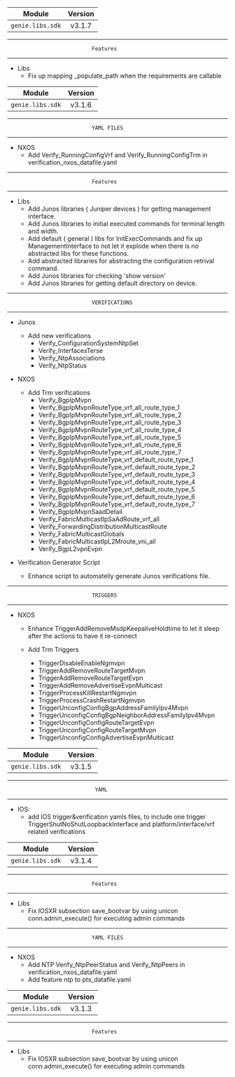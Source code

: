 | Module                  | Version       |
| ------------------------|:-------------:|
| ``genie.libs.sdk``      |   v3.1.7      |


--------------------------------------------------------------------------------
                               Features
--------------------------------------------------------------------------------
* Libs
    * Fix up mapping \_populate_path when the requirements are callable


| Module                  | Version       |
| ------------------------|:-------------:|
| ``genie.libs.sdk``      |   v3.1.6      |

--------------------------------------------------------------------------------
                               YAML FILES
--------------------------------------------------------------------------------
* NXOS
    * Add Verify_RunningConfigVrf and Verify_RunningConfigTrm in verification_nxos_datafile.yaml

--------------------------------------------------------------------------------
                               Features
--------------------------------------------------------------------------------
* Libs
    * Add Junos libraries ( Juniper devices ) for getting management interface.
    * Add Junos libraries to initial executed commands for terminal length and width.
    * Add default ( general ) libs for InitExecCommands and fix up ManagementInterface
      to not let it explode when there is no abstracted libs for these functions.
    * Add abstracted libraries for abstracting the configuration retrival command.
    * Add Junos libraries for checking 'show version'
    * Add Junos libraries for getting default directory on device.

--------------------------------------------------------------------------------
                               VERIFICATIONS
--------------------------------------------------------------------------------
* Junos
    * Add new verifications
        * Verify_ConfigurationSystemNtpSet
        * Verify_InterfacesTerse
        * Verify_NtpAssociations
        * Verify_NtpStatus
* NXOS
    * Add Trm verifications
        * Verify_BgpIpMvpn
        * Verify_BgpIpMvpnRouteType_vrf_all_route_type_1      
        * Verify_BgpIpMvpnRouteType_vrf_all_route_type_2      
        * Verify_BgpIpMvpnRouteType_vrf_all_route_type_3      
        * Verify_BgpIpMvpnRouteType_vrf_all_route_type_4      
        * Verify_BgpIpMvpnRouteType_vrf_all_route_type_5      
        * Verify_BgpIpMvpnRouteType_vrf_all_route_type_6      
        * Verify_BgpIpMvpnRouteType_vrf_all_route_type_7
        * Verify_BgpIpMvpnRouteType_vrf_default_route_type_1
        * Verify_BgpIpMvpnRouteType_vrf_default_route_type_2
        * Verify_BgpIpMvpnRouteType_vrf_default_route_type_3
        * Verify_BgpIpMvpnRouteType_vrf_default_route_type_4
        * Verify_BgpIpMvpnRouteType_vrf_default_route_type_5
        * Verify_BgpIpMvpnRouteType_vrf_default_route_type_6
        * Verify_BgpIpMvpnRouteType_vrf_default_route_type_7
        * Verify_BgpIpMvpnSaadDetail
        * Verify_FabricMulticastIpSaAdRoute_vrf_all
        * Verify_ForwardingDistributionMulticastRoute
        * Verify_FabricMulticastGlobals
        * Verify_FabricMulticastIpL2Mroute_vni_all
        * Verify_BgpL2vpnEvpn

* Verification Generator Script
    * Enhance script to automatelly generate Junos verifications file.

--------------------------------------------------------------------------------
                               TRIGGERS
--------------------------------------------------------------------------------
* NXOS
    * Enhance TriggerAddRemoveMsdpKeepaliveHoldtime to let it sleep after the
      actions to have it re-connect

    * Add Trm Triggers
        * TriggerDisableEnableNgmvpn
        * TriggerAddRemoveRouteTargetMvpn
        * TriggerAddRemoveRouteTargetEvpn
        * TriggerAddRemoveAdvertiseEvpnMulticast
        * TriggerProcessKillRestartNgmvpn
        * TriggerProcessCrashRestartNgmvpn
        * TriggerUnconfigConfigBgpAddressFamilyIpv4Mvpn
        * TriggerUnconfigConfigBgpNeighborAddressFamilyIpv4Mvpn
        * TriggerUnconfigConfigRouteTargetEvpn
        * TriggerUnconfigConfigRouteTargetMvpn
        * TriggerUnconfigConfigAdvertiseEvpnMulticast

| Module                  | Version       |
| ------------------------|:-------------:|
| ``genie.libs.sdk``      |   v3.1.5      |

--------------------------------------------------------------------------------
                                YAML
--------------------------------------------------------------------------------

* IOS:
    * add IOS trigger&verification yamls files, to include 
      one trigger TriggerShutNoShutLoopbackInterface
      and platform/interface/vrf related verifications


| Module                  | Version       |
| ------------------------|:-------------:|
| ``genie.libs.sdk``      |   v3.1.4      |

--------------------------------------------------------------------------------
                               Features
--------------------------------------------------------------------------------
* Libs
    * Fix IOSXR subsection save_bootvar by using unicon conn.admin_execute()
      for executing admin commands

--------------------------------------------------------------------------------
                               YAML FILES
--------------------------------------------------------------------------------
* NXOS
    * Add NTP Verify_NtpPeerStatus and Verify_NtpPeers in verification_nxos_datafile.yaml
    * Add feature ntp to pts_datafile.yaml


| Module                  | Version       |
| ------------------------|:-------------:|
| ``genie.libs.sdk``      |   v3.1.3      |

--------------------------------------------------------------------------------
                               Features
--------------------------------------------------------------------------------
* Libs
    * Fix IOSXR subsection save_bootvar by using unicon conn.admin_execute()
      for executing admin commands
